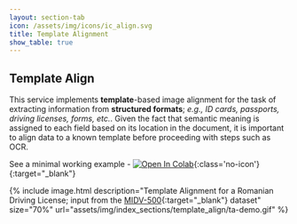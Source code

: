 ```yaml
---
layout: section-tab
icon: /assets/img/icons/ic_align.svg
title: Template Alignment
show_table: true
---
```


## Template Align

This service implements **template**-based image alignment for the task of extracting information from **structured formats**; *e.g., ID cards, passports, driving licenses, forms, etc.*. Given the fact that semantic meaning is assigned to each field based on its location in the document, it is important to align data to a known template before proceeding with steps such as OCR.

See a minimal working example - [![Open In Colab](https://colab.research.google.com/assets/colab-badge.svg)](https://colab.research.google.com/drive/1XWyxsXY23xecnkgY8cFAE2v7hloOGob6?usp=sharing){:class='no-icon'}{:target="_blank"}

{% include image.html
            description="Template Alignment for a Romanian Driving License; input from the [MIDV-500](https://arxiv.org/abs/1807.05786){:target=\"_blank\"} dataset"
            size="70%"
            url="assets/img/index_sections/template_align/ta-demo.gif" %}

